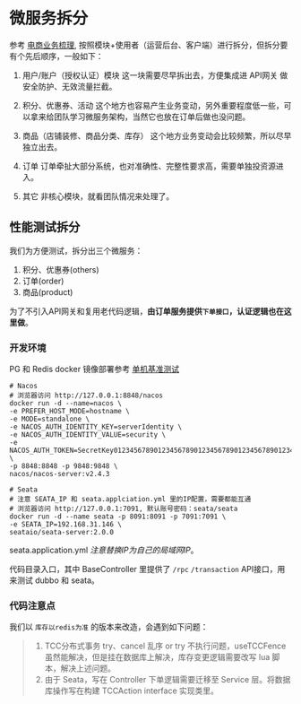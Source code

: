 # 微服务拆分
参考 [电商业务梳理](../one/01_business_abstruct), 按照模块+使用者（运营后台、客户端）进行拆分，但拆分要有个先后顺序，一般如下：
1. 用户/账户（授权认证）模块
这一块需要尽早拆出去，方便集成进 API网关 做安全防护、无效流量拦截。

2. 积分、优惠券、活动
这个地方也容易产生业务变动，另外重要程度低一些，可以拿来给团队学习微服务架构，当然它也放在订单后做也没问题。

2. 商品（店铺装修、商品分类、库存）
这个地方业务变动会比较频繁，所以尽早独立出去。

3. 订单
订单牵扯大部分系统，也对准确性、完整性要求高，需要单独投资源进入。

4. 其它
非核心模块，就看团队情况来处理了。

## 性能测试拆分
我们为方便测试，拆分出三个微服务：
1. 积分、优惠券(others)
2. 订单(order)
3. 商品(product)

为了不引入API网关和复用老代码逻辑，**由订单服务提供`下单接口`，认证逻辑也在这里做**。

### 开发环境
PG 和  Redis docker 镜像部署参考 [单机基准测试](/one/00_base_benchmark)

```shell
# Nacos
# 浏览器访问 http://127.0.0.1:8848/nacos
docker run -d --name=nacos \
-e PREFER_HOST_MODE=hostname \
-e MODE=standalone \
-e NACOS_AUTH_IDENTITY_KEY=serverIdentity \
-e NACOS_AUTH_IDENTITY_VALUE=security \
-e NACOS_AUTH_TOKEN=SecretKey012345678901234567890123456789012345678901234567890123456789 \
-p 8848:8848 -p 9848:9848 \
nacos/nacos-server:v2.4.3

# Seata
# 注意 SEATA_IP 和 seata.applciation.yml 里的IP配置，需要都能互通
# 浏览器访问 http://127.0.0.1:7091, 默认账号密码：seata/seata
docker run -d --name seata -p 8091:8091 -p 7091:7091 \
-e SEATA_IP=192.168.31.146 \
seataio/seata-server:2.0.0
```
<a v-bind:href="cloud+'/seata.application.yml'">seata.application.yml</a>
*注意替换IP为自己的局域网IP*。

<a v-bind:href="cloud">代码目录入口</a>，其中 BaseController 里提供了 `/rpc` `/transaction` API接口，用来测试 dubbo 和 seata。

### 代码注意点
我们以 `库存以redis为准` 的版本来改造，会遇到如下问题：
> 1. TCC分布式事务 try、cancel 乱序 or try 不执行问题，useTCCFence 虽然能解决，但是挂在数据库上解决，库存变更逻辑需要改写 lua 脚本，解决上述问题。
> 2. 由于 Seata，写在 Controller 下单逻辑需要迁移至 Service 层。将数据库操作写在构建 TCCAction interface 实现类里。
